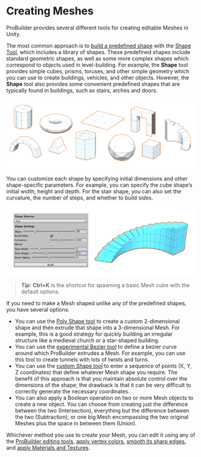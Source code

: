 # Creating Meshes

ProBuilder provides several different tools for creating editable Meshes in Unity. 

The most common approach is to [build a predefined shape](workflow-create-predefined.md) with the [Shape Tool](shape-tool.md), which includes a library of shapes. These predefined shapes include standard geometric shapes, as well as some more complex shapes which correspond to objects used in level-building. For example, the **Shape** tool provides simple cubes, prisms, toruses, and other simple geometry which you can use to create buildings, vehicles, and other objects. However, the **Shape** tool also provides some convenient predefined shapes that are typically found in buildings, such as stairs, arches and doors.

![Mesh shape types](images/ShapeToolTypes.png) 

You can customize each shape by specifying initial dimensions and other shape-specific parameters. For example, you can specify the cube shape’s initial width, height and depth. For the stair shape, you can also set the curvature, the number of steps, and whether to build sides.

![Shape Tool Example](images/Example_ShapeToolsWithCurvedStair.png)

> ***Tip:*** **Ctrl+K** is the shortcut for spawning a basic Mesh cube with the default options.



If you need to make a Mesh shaped unlike any of the predefined shapes, you have several options:

- You can use the [Poly Shape tool](polyshape.md) to create a custom 2-dimensional shape and then extrude that shape into a 3-dimensional Mesh. For example, this is a good strategy for quickly building an irregular structure like a medieval church or a star-shaped building.
- You can use the [experimental Bezier tool](bezier.md) to define a bezier curve around which ProBuilder extrudes a Mesh. For example, you can use this tool to create tunnels with lots of twists and turns.
- You can use the [custom Shape tool](Custom.md) to enter a sequence of points (X, Y, Z coordinates) that define whatever Mesh shape you require. The benefit of this approach is that you maintain absolute control over the dimensions of the shape; the drawback is that it can be very difficult to correctly generate the necessary coordinates.
- You can also apply a Boolean operation on two or more Mesh objects to create a new object. You can choose from creating just the difference between the two (Intersection), everything but the difference between the two (Subtraction), or one big Mesh encompassing the two original Meshes plus the space in between them (Union).

Whichever method you use to create your Mesh, you can edit it using any of the [ProBuilder editing tools](workflow-edit.md), [apply vertex colors](workflow-vertexcolors.md), [smooth its sharp edges](workflow-edit-smoothing.md), and [apply Materials and Textures](workflow-materials.md).


